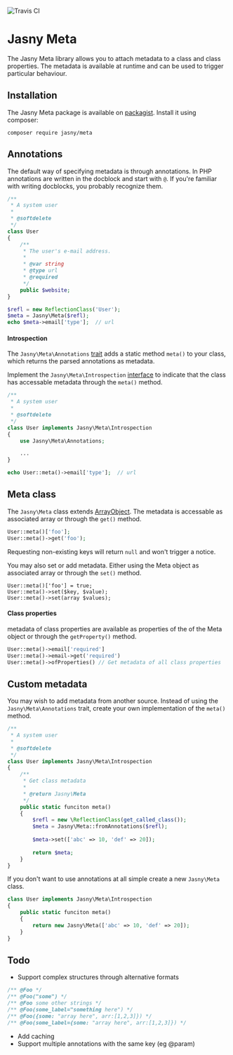 ![Travis CI](https://api.travis-ci.org/jasny/meta.svg)

Jasny Meta
===

The Jasny Meta library allows you to attach metadata to a class and class properties. The metadata is available at
runtime and can be used to trigger particular behaviour.

Installation
---

The Jasny Meta package is available on [packagist](https://packagist.org/packages/jasny/meta). Install it using
composer:

    composer require jasny/meta


Annotations
---

The default way of specifying metadata is through annotations. In PHP annotations are written in the docblock and start
with `@`. If you're familiar with writing docblocks, you probably recognize them.

```php
/**
 * A system user
 *
 * @softdelete
 */
class User
{
    /**
     * The user's e-mail address.
     *
     * @var string
     * @type url
     * @required
     */
    public $website;
}

$refl = new ReflectionClass('User');
$meta = Jasny\Meta($refl);
echo $meta->email['type'];  // url
```

#### Introspection

The `Jasny\Meta\Annotations` [trait](http://php.net/manual/en/language.oop5.traits.php) adds a static method `meta()` to
your class, which returns the parsed annotations as metadata.

Implement the `Jasny\Meta\Introspection` [interface](http://php.net/manual/en/language.oop5.interfaces.php) to indicate
that the class has accessable metadata through the `meta()` method.

```php
/**
 * A system user
 *
 * @softdelete
 */
class User implements Jasny\Meta\Introspection
{
    use Jasny\Meta\Annotations;

    ...
}

echo User::meta()->email['type'];  // url
```


Meta class
---

The `Jasny\Meta` class extends [ArrayObject](http://php.net/manual/en/class.arrayobject.php). The metadata is
accessable as associated array or through the `get()` method.

```php
User::meta()['foo'];
User::meta()->get('foo');
```

Requesting non-existing keys will return `null` and won't trigger a notice.

You may also set or add metadata. Either using the Meta object as associated array or through the `set()` method.

```
User::meta()['foo'] = true;
User::meta()->set($key, $value);
User::meta()->set(array $values);
```


#### Class properties

metadata of class properties are available as properties of the of the Meta object or through the `getProperty()`
method.

```php
User::meta()->email['required']
User::meta()->email->get('required')
User::meta()->ofProperties() // Get metadata of all class properties
```


Custom metadata
---

You may wish to add metadata from another source. Instead of using the `Jasny\Meta\Annotations` trait, create your own
implementation of the `meta()` method.

```php
/**
 * A system user
 *
 * @softdelete
 */
class User implements Jasny\Meta\Introspection
{
    /**
     * Get class metadata
     *
     * @return Jasny\Meta
     */
    public static funciton meta()
    {
        $refl = new \ReflectionClass(get_called_class());
        $meta = Jasny\Meta::fromAnnotations($refl);
        
        $meta->set(['abc' => 10, 'def' => 20]);
        
        return $meta;
    }
}
```

If you don't want to use annotations at all simple create a new `Jasny\Meta` class.

```php
class User implements Jasny\Meta\Introspection
{
    public static funciton meta()
    {
        return new Jasny\Meta(['abc' => 10, 'def' => 20]);
    }
}
```

Todo
---

* Support complex structures through alternative formats
```php
/** @Foo */
/** @Foo("some") */
/** @Foo some other strings */
/** @Foo(some_label="something here") */
/** @Foo({some: "array here", arr:[1,2,3]}) */
/** @Foo(some_label={some: "array here", arr:[1,2,3]}) */
```
* Add caching
* Support multiple annotations with the same key (eg @param)
